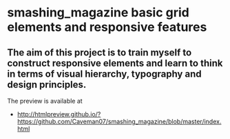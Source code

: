 # smashing_magazine basic grid elements and responsive features

The aim of this project is to train myself to construct responsive elements and learn to think in terms of visual hierarchy, typography and design principles.
---------------------------------------------------------------
The preview is available at 
- http://htmlpreview.github.io/?https://github.com/Caveman07/smashing_magazine/blob/master/index.html

